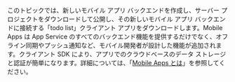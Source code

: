 
このトピックでは、新しいモバイル アプリ バックエンドを作成し、サーバー プロジェクトをダウンロードして公開し、その新しいモバイル アプリ バックエンドに接続する「todo list」クライアント アプリをダウンロードします。Mobile Apps は App Service のすべてのバックエンド機能を提供するだけでなく、オフライン同期やプッシュ通知など、モバイル開発者が設計した機能が追加されます。クライアント SDK により、アプリでのクラウドベースのデータ ストレージと認証が簡単になります。詳細については、「[Mobile Apps とは](../articles/app-service-mobile/app-service-mobile-value-prop.md)」を参照してください。

<!---HONumber=Nov15_HO4-->